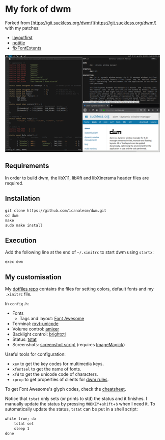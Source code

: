 # My fork of dwm

Forked from [https://git.suckless.org/dwm/](https://git.suckless.org/dwm/) with my patches:

* [layoutfirst](https://github.com/icanalesm/dwm/tree/layoutfirst)
* [notitle](https://github.com/icanalesm/dwm/tree/notitle)
* [fixFontExtents](https://github.com/icanalesm/dwm/tree/fixFontExtents)

![mydwm](img/mydwm.png)


## Requirements

In order to build dwm, the libX11, libXft and libXinerama header files are required.

## Installation

```
git clone https://github.com/icanalesm/dwm.git
cd dwm
make
sudo make install
```


## Execution

Add the following line at the end of `~/.xinitrc` to start dwm using `startx`:
```
exec dwm
```


## My customisation

My [dotfiles repo](https://github.com/icanalesm/dotfiles) contains the files for setting colors, default fonts and my `.xinitrc` file.

In `config.h`:

* Fonts
  - Tags and layout: [Font Awesome](https://github.com/FortAwesome/Font-Awesome)
* Terminal: [rxvt-unicode](http://software.schmorp.de/pkg/rxvt-unicode.html)
* Volume control: [amixer](http://www.alsa-project.org)
* Backlight control: [brightctl](https://github.com/icanalesm/brightctl)
* Status: [tstat](https://github.com/icanalesm/tstat)
* Screenshots: [screenshot script](https://github.com/icanalesm/dotfiles/blob/master/scripts/scrshot) (requires [ImageMagick](https://www.imagemagick.org/))

Useful tools for configuration:

* `xev` to get the key codes for multimedia keys.
* `xfontsel` to get the name of fonts.
* `xfd` to get the unicode code of characters.
* `xprop` to get properties of clients for [dwm rules](https://dwm.suckless.org/customisation/rules).

To get Font Awesome's glyph codes, check the [cheatsheet](https://www.fontawesome.com/cheatsheet).

Notice that `tstat` only sets (or prints to std) the status and it finishes. I manually update the status by pressing `MODKEY`+`shift`+`b` when I need it. To automatically update the status, `tstat` can be put in a shell script:
```
while true; do
	tstat set
	sleep 1
done
```
